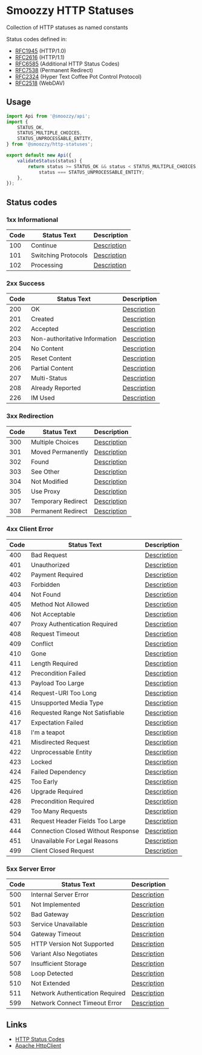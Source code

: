 # Smoozzy HTTP Statuses

Collection of HTTP statuses as named constants

Status codes defined in:
- [RFC1945](https://tools.ietf.org/html/rfc1945) (HTTP/1.0)
- [RFC2616](https://tools.ietf.org/html/rfc2616) (HTTP/1.1)
- [RFC6585](https://tools.ietf.org/html/rfc6585) (Additional HTTP Status Codes)
- [RFC7538](https://tools.ietf.org/html/rfc7538) (Permanent Redirect)
- [RFC2324](https://tools.ietf.org/html/rfc2324) (Hyper Text Coffee Pot Control Protocol)
- [RFC2518](https://tools.ietf.org/html/rfc2518) (WebDAV)


## Usage

```javascript
import Api from '@smoozzy/api';
import {
    STATUS_OK,
    STATUS_MULTIPLE_CHOICES,
    STATUS_UNPROCESSABLE_ENTITY,
} from '@smoozzy/http-statuses';

export default new Api({
    validateStatus(status) {
        return status >= STATUS_OK && status < STATUS_MULTIPLE_CHOICES ||
            status === STATUS_UNPROCESSABLE_ENTITY;
    },
});
```


## Status codes

### 1xx Informational

 Code | Status Text                        | Description
------|------------------------------------|---------------------------------------------
 100  | Continue                           | [Description](https://httpstatuses.com/100)
 101  | Switching Protocols                | [Description](https://httpstatuses.com/101)
 102  | Processing                         | [Description](https://httpstatuses.com/102)


### 2xx Success

 Code | Status Text                        | Description 
------|------------------------------------|---------------------------------------------
 200  | OK                                 | [Description](https://httpstatuses.com/200)
 201  | Created                            | [Description](https://httpstatuses.com/201)
 202  | Accepted                           | [Description](https://httpstatuses.com/202)
 203  | Non-authoritative Information      | [Description](https://httpstatuses.com/203)
 204  | No Content                         | [Description](https://httpstatuses.com/204)
 205  | Reset Content                      | [Description](https://httpstatuses.com/205)
 206  | Partial Content                    | [Description](https://httpstatuses.com/206)
 207  | Multi-Status                       | [Description](https://httpstatuses.com/207)
 208  | Already Reported                   | [Description](https://httpstatuses.com/208)
 226  | IM Used                            | [Description](https://httpstatuses.com/226)


### 3xx Redirection

 Code | Status Text                        | Description 
------|------------------------------------|---------------------------------------------
 300  | Multiple Choices                   | [Description](https://httpstatuses.com/300)
 301  | Moved Permanently                  | [Description](https://httpstatuses.com/301)
 302  | Found                              | [Description](https://httpstatuses.com/302)
 303  | See Other                          | [Description](https://httpstatuses.com/303)
 304  | Not Modified                       | [Description](https://httpstatuses.com/304)
 305  | Use Proxy                          | [Description](https://httpstatuses.com/305)
 307  | Temporary Redirect                 | [Description](https://httpstatuses.com/307)
 308  | Permanent Redirect                 | [Description](https://httpstatuses.com/308)


### 4xx Client Error

 Code | Status Text                        | Description 
------|------------------------------------|---------------------------------------------
 400  | Bad Request                        | [Description](https://httpstatuses.com/400)
 401  | Unauthorized                       | [Description](https://httpstatuses.com/401)
 402  | Payment Required                   | [Description](https://httpstatuses.com/402)
 403  | Forbidden                          | [Description](https://httpstatuses.com/403)
 404  | Not Found                          | [Description](https://httpstatuses.com/404)
 405  | Method Not Allowed                 | [Description](https://httpstatuses.com/405)
 406  | Not Acceptable                     | [Description](https://httpstatuses.com/406)
 407  | Proxy Authentication Required      | [Description](https://httpstatuses.com/407)
 408  | Request Timeout                    | [Description](https://httpstatuses.com/408)
 409  | Conflict                           | [Description](https://httpstatuses.com/409)
 410  | Gone                               | [Description](https://httpstatuses.com/410)
 411  | Length Required                    | [Description](https://httpstatuses.com/411)
 412  | Precondition Failed                | [Description](https://httpstatuses.com/412)
 413  | Payload Too Large                  | [Description](https://httpstatuses.com/413)
 414  | Request-URI Too Long               | [Description](https://httpstatuses.com/414)
 415  | Unsupported Media Type             | [Description](https://httpstatuses.com/415)
 416  | Requested Range Not Satisfiable    | [Description](https://httpstatuses.com/416)
 417  | Expectation Failed                 | [Description](https://httpstatuses.com/417)
 418  | I'm a teapot                       | [Description](https://httpstatuses.com/418)
 421  | Misdirected Request                | [Description](https://httpstatuses.com/421)
 422  | Unprocessable Entity               | [Description](https://httpstatuses.com/422)
 423  | Locked                             | [Description](https://httpstatuses.com/423)
 424  | Failed Dependency                  | [Description](https://httpstatuses.com/424)
 425  | Too Early                          | [Description](https://tools.ietf.org/html/draft-ietf-httpbis-replay-04)
 426  | Upgrade Required                   | [Description](https://httpstatuses.com/426)
 428  | Precondition Required              | [Description](https://httpstatuses.com/428)
 429  | Too Many Requests                  | [Description](https://httpstatuses.com/429)
 431  | Request Header Fields Too Large    | [Description](https://httpstatuses.com/431)
 444  | Connection Closed Without Response | [Description](https://httpstatuses.com/444)
 451  | Unavailable For Legal Reasons      | [Description](https://httpstatuses.com/451)
 499  | Client Closed Request              | [Description](https://httpstatuses.com/499)


### 5xx Server Error

 Code | Status Text                        | Description
------|------------------------------------|---------------------------------------------
 500  | Internal Server Error              | [Description](https://httpstatuses.com/500)
 501  | Not Implemented                    | [Description](https://httpstatuses.com/501)
 502  | Bad Gateway                        | [Description](https://httpstatuses.com/502)
 503  | Service Unavailable                | [Description](https://httpstatuses.com/503)
 504  | Gateway Timeout                    | [Description](https://httpstatuses.com/504)
 505  | HTTP Version Not Supported         | [Description](https://httpstatuses.com/505)
 506  | Variant Also Negotiates            | [Description](https://httpstatuses.com/506)
 507  | Insufficient Storage               | [Description](https://httpstatuses.com/507)
 508  | Loop Detected                      | [Description](https://httpstatuses.com/508)
 510  | Not Extended                       | [Description](https://httpstatuses.com/510)
 511  | Network Authentication Required    | [Description](https://httpstatuses.com/511)
 599  | Network Connect Timeout Error      | [Description](https://httpstatuses.com/599)


## Links

- [HTTP Status Codes](https://httpstatuses.com)
- [Apache HttpClient](https://hc.apache.org/httpcomponents-core-ga/httpcore/apidocs/org/apache/http/HttpStatus.html)
